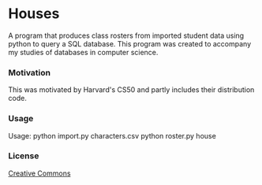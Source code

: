 # Houses
A program that produces class rosters from imported student data using python to query a SQL database. This program was created to accompany my studies of databases in computer science.

### Motivation
This was motivated by Harvard's CS50 and partly includes their distribution code.

### Usage
Usage: python import.py characters.csv
       python roster.py house

### License
[Creative Commons](https://creativecommons.org/licenses/by-nc-sa/4.0/)
